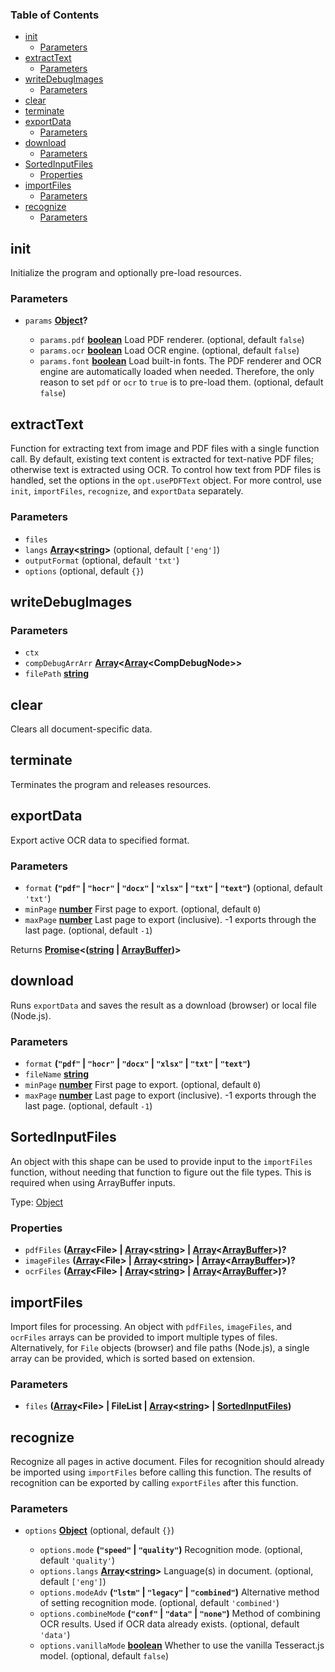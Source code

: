 <!-- Generated by documentation.js. Update this documentation by updating the source code. -->

### Table of Contents

*   [init][1]
    *   [Parameters][2]
*   [extractText][3]
    *   [Parameters][4]
*   [writeDebugImages][5]
    *   [Parameters][6]
*   [clear][7]
*   [terminate][8]
*   [exportData][9]
    *   [Parameters][10]
*   [download][11]
    *   [Parameters][12]
*   [SortedInputFiles][13]
    *   [Properties][14]
*   [importFiles][15]
    *   [Parameters][16]
*   [recognize][17]
    *   [Parameters][18]

## init

Initialize the program and optionally pre-load resources.

### Parameters

*   `params` **[Object][19]?**&#x20;

    *   `params.pdf` **[boolean][20]** Load PDF renderer. (optional, default `false`)
    *   `params.ocr` **[boolean][20]** Load OCR engine. (optional, default `false`)
    *   `params.font` **[boolean][20]** Load built-in fonts.
        The PDF renderer and OCR engine are automatically loaded when needed.
        Therefore, the only reason to set `pdf` or `ocr` to `true` is to pre-load them. (optional, default `false`)

## extractText

Function for extracting text from image and PDF files with a single function call.
By default, existing text content is extracted for text-native PDF files; otherwise text is extracted using OCR.
To control how text from PDF files is handled, set the options in the `opt.usePDFText` object.
For more control, use `init`, `importFiles`, `recognize`, and `exportData` separately.

### Parameters

*   `files` &#x20;
*   `langs` **[Array][21]<[string][22]>**  (optional, default `['eng']`)
*   `outputFormat`   (optional, default `'txt'`)
*   `options`   (optional, default `{}`)

## writeDebugImages

### Parameters

*   `ctx` &#x20;
*   `compDebugArrArr` **[Array][21]<[Array][21]\<CompDebugNode>>**&#x20;
*   `filePath` **[string][22]**&#x20;

## clear

Clears all document-specific data.

## terminate

Terminates the program and releases resources.

## exportData

Export active OCR data to specified format.

### Parameters

*   `format` **(`"pdf"` | `"hocr"` | `"docx"` | `"xlsx"` | `"txt"` | `"text"`)**  (optional, default `'txt'`)
*   `minPage` **[number][23]** First page to export. (optional, default `0`)
*   `maxPage` **[number][23]** Last page to export (inclusive). -1 exports through the last page. (optional, default `-1`)

Returns **[Promise][24]<([string][22] | [ArrayBuffer][25])>**&#x20;

## download

Runs `exportData` and saves the result as a download (browser) or local file (Node.js).

### Parameters

*   `format` **(`"pdf"` | `"hocr"` | `"docx"` | `"xlsx"` | `"txt"` | `"text"`)**&#x20;
*   `fileName` **[string][22]**&#x20;
*   `minPage` **[number][23]** First page to export. (optional, default `0`)
*   `maxPage` **[number][23]** Last page to export (inclusive). -1 exports through the last page. (optional, default `-1`)

## SortedInputFiles

An object with this shape can be used to provide input to the `importFiles` function,
without needing that function to figure out the file types.
This is required when using ArrayBuffer inputs.

Type: [Object][19]

### Properties

*   `pdfFiles` **([Array][21]\<File> | [Array][21]<[string][22]> | [Array][21]<[ArrayBuffer][25]>)?**&#x20;
*   `imageFiles` **([Array][21]\<File> | [Array][21]<[string][22]> | [Array][21]<[ArrayBuffer][25]>)?**&#x20;
*   `ocrFiles` **([Array][21]\<File> | [Array][21]<[string][22]> | [Array][21]<[ArrayBuffer][25]>)?**&#x20;

## importFiles

Import files for processing.
An object with `pdfFiles`, `imageFiles`, and `ocrFiles` arrays can be provided to import multiple types of files.
Alternatively, for `File` objects (browser) and file paths (Node.js), a single array can be provided, which is sorted based on extension.

### Parameters

*   `files` **([Array][21]\<File> | FileList | [Array][21]<[string][22]> | [SortedInputFiles][13])**&#x20;

## recognize

Recognize all pages in active document.
Files for recognition should already be imported using `importFiles` before calling this function.
The results of recognition can be exported by calling `exportFiles` after this function.

### Parameters

*   `options` **[Object][19]**  (optional, default `{}`)

    *   `options.mode` **(`"speed"` | `"quality"`)** Recognition mode. (optional, default `'quality'`)
    *   `options.langs` **[Array][21]<[string][22]>** Language(s) in document. (optional, default `['eng']`)
    *   `options.modeAdv` **(`"lstm"` | `"legacy"` | `"combined"`)** Alternative method of setting recognition mode. (optional, default `'combined'`)
    *   `options.combineMode` **(`"conf"` | `"data"` | `"none"`)** Method of combining OCR results. Used if OCR data already exists. (optional, default `'data'`)
    *   `options.vanillaMode` **[boolean][20]** Whether to use the vanilla Tesseract.js model. (optional, default `false`)

[1]: #init

[2]: #parameters

[3]: #extracttext

[4]: #parameters-1

[5]: #writedebugimages

[6]: #parameters-2

[7]: #clear

[8]: #terminate

[9]: #exportdata

[10]: #parameters-3

[11]: #download

[12]: #parameters-4

[13]: #sortedinputfiles

[14]: #properties

[15]: #importfiles

[16]: #parameters-5

[17]: #recognize

[18]: #parameters-6

[19]: https://developer.mozilla.org/docs/Web/JavaScript/Reference/Global_Objects/Object

[20]: https://developer.mozilla.org/docs/Web/JavaScript/Reference/Global_Objects/Boolean

[21]: https://developer.mozilla.org/docs/Web/JavaScript/Reference/Global_Objects/Array

[22]: https://developer.mozilla.org/docs/Web/JavaScript/Reference/Global_Objects/String

[23]: https://developer.mozilla.org/docs/Web/JavaScript/Reference/Global_Objects/Number

[24]: https://developer.mozilla.org/docs/Web/JavaScript/Reference/Global_Objects/Promise

[25]: https://developer.mozilla.org/docs/Web/JavaScript/Reference/Global_Objects/ArrayBuffer
